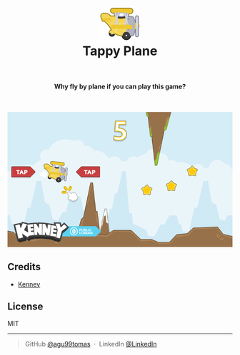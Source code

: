 
<h1 align="center">
    <br>
    <img src="resources\planeYellow1.png" alt="Tappy Plane Logo">
  <br>
  Tappy Plane
  <br>
  <br>
</h1>

<h4 align="center">Why fly by plane if you can play this game?</h4>
<br>  

<p align="center">
  <img src="preview.png" alt="Tappy Plane Photo">
</p>


## Credits

- [Kenney](https://kenney.nl)

## License

MIT

---

> GitHub [@agu99tomas](https://github.com/agu99tomas) &nbsp;&middot;&nbsp;
> LinkedIn [@LinkedIn](https://linkedin.com/in/tomás-agú-427632209)
